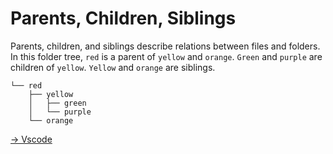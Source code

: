 # Parents, Children, Siblings

Parents, children, and siblings describe relations between files and folders. In this folder tree, `red` is a parent of `yellow` and `orange`. `Green` and `purple` are children of `yellow`. `Yellow` and `orange` are siblings. 

```
└── red
    ├── yellow
    │   ├── green
    │   └── purple
    └── orange
```



[->  Vscode](/command-line-files/08_VSCode.md)